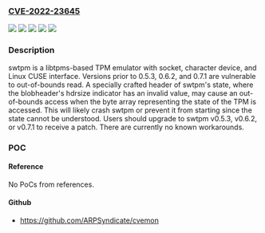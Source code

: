 ### [CVE-2022-23645](https://cve.mitre.org/cgi-bin/cvename.cgi?name=CVE-2022-23645)
![](https://img.shields.io/static/v1?label=Product&message=swtpm&color=blue)
![](https://img.shields.io/static/v1?label=Version&message=%3C%200.5.3%20&color=brightgreen)
![](https://img.shields.io/static/v1?label=Version&message=%3D%200.7.0%20&color=brightgreen)
![](https://img.shields.io/static/v1?label=Version&message=%3E%3D%200.6.0%2C%20%3C%200.6.2%20&color=brightgreen)
![](https://img.shields.io/static/v1?label=Vulnerability&message=CWE-125%3A%20Out-of-bounds%20Read&color=brightgreen)

### Description

swtpm is a libtpms-based TPM emulator with socket, character device, and Linux CUSE interface. Versions prior to 0.5.3, 0.6.2, and 0.7.1 are vulnerable to out-of-bounds read. A specially crafted header of swtpm's state, where the blobheader's hdrsize indicator has an invalid value, may cause an out-of-bounds access when the byte array representing the state of the TPM is accessed. This will likely crash swtpm or prevent it from starting since the state cannot be understood. Users should upgrade to swtpm v0.5.3, v0.6.2, or v0.7.1 to receive a patch. There are currently no known workarounds.

### POC

#### Reference
No PoCs from references.

#### Github
- https://github.com/ARPSyndicate/cvemon

